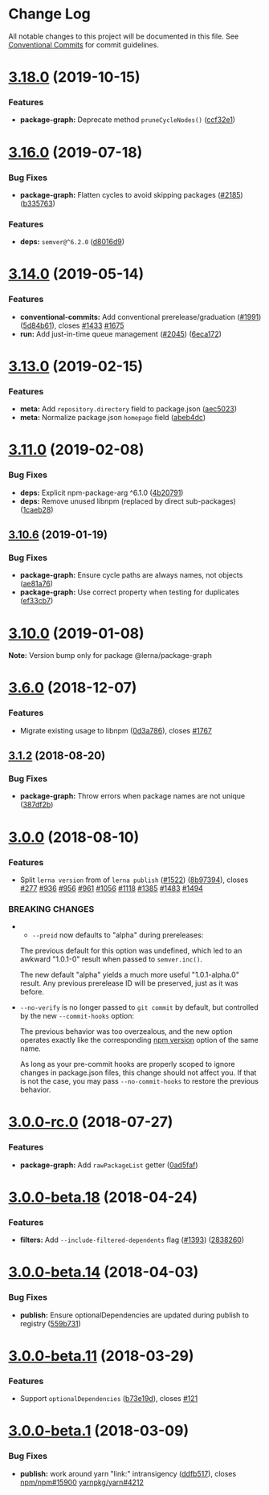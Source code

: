 # Change Log

All notable changes to this project will be documented in this file. See
[Conventional Commits](https://conventionalcommits.org) for commit guidelines.

# [3.18.0](https://github.com/lerna/lerna/compare/v3.17.0...v3.18.0) (2019-10-15)

### Features

- **package-graph:** Deprecate method `pruneCycleNodes()`
  ([ccf32e1](https://github.com/lerna/lerna/commit/ccf32e1d745e0ab2d633d8b72613d3c19ccdc0c7))

# [3.16.0](https://github.com/lerna/lerna/compare/v3.15.0...v3.16.0) (2019-07-18)

### Bug Fixes

- **package-graph:** Flatten cycles to avoid skipping packages
  ([#2185](https://github.com/lerna/lerna/issues/2185))
  ([b335763](https://github.com/lerna/lerna/commit/b335763))

### Features

- **deps:** `semver@^6.2.0`
  ([d8016d9](https://github.com/lerna/lerna/commit/d8016d9))

# [3.14.0](https://github.com/lerna/lerna/compare/v3.13.4...v3.14.0) (2019-05-14)

### Features

- **conventional-commits:** Add conventional prerelease/graduation
  ([#1991](https://github.com/lerna/lerna/issues/1991))
  ([5d84b61](https://github.com/lerna/lerna/commit/5d84b61)), closes
  [#1433](https://github.com/lerna/lerna/issues/1433)
  [#1675](https://github.com/lerna/lerna/issues/1675)
- **run:** Add just-in-time queue management
  ([#2045](https://github.com/lerna/lerna/issues/2045))
  ([6eca172](https://github.com/lerna/lerna/commit/6eca172))

# [3.13.0](https://github.com/lerna/lerna/compare/v3.12.1...v3.13.0) (2019-02-15)

### Features

- **meta:** Add `repository.directory` field to package.json
  ([aec5023](https://github.com/lerna/lerna/commit/aec5023))
- **meta:** Normalize package.json `homepage` field
  ([abeb4dc](https://github.com/lerna/lerna/commit/abeb4dc))

# [3.11.0](https://github.com/lerna/lerna/compare/v3.10.8...v3.11.0) (2019-02-08)

### Bug Fixes

- **deps:** Explicit npm-package-arg ^6.1.0
  ([4b20791](https://github.com/lerna/lerna/commit/4b20791))
- **deps:** Remove unused libnpm (replaced by direct sub-packages)
  ([1caeb28](https://github.com/lerna/lerna/commit/1caeb28))

## [3.10.6](https://github.com/lerna/lerna/compare/v3.10.5...v3.10.6) (2019-01-19)

### Bug Fixes

- **package-graph:** Ensure cycle paths are always names, not objects
  ([ae81a76](https://github.com/lerna/lerna/commit/ae81a76))
- **package-graph:** Use correct property when testing for duplicates
  ([ef33cb7](https://github.com/lerna/lerna/commit/ef33cb7))

# [3.10.0](https://github.com/lerna/lerna/compare/v3.9.1...v3.10.0) (2019-01-08)

**Note:** Version bump only for package @lerna/package-graph

# [3.6.0](https://github.com/lerna/lerna/compare/v3.5.1...v3.6.0) (2018-12-07)

### Features

- Migrate existing usage to libnpm
  ([0d3a786](https://github.com/lerna/lerna/commit/0d3a786)), closes
  [#1767](https://github.com/lerna/lerna/issues/1767)

<a name="3.1.2"></a>

## [3.1.2](https://github.com/lerna/lerna/compare/v3.1.1...v3.1.2) (2018-08-20)

### Bug Fixes

- **package-graph:** Throw errors when package names are not unique
  ([387df2b](https://github.com/lerna/lerna/commit/387df2b))

<a name="3.0.0"></a>

# [3.0.0](https://github.com/lerna/lerna/compare/v3.0.0-rc.0...v3.0.0) (2018-08-10)

### Features

- Split `lerna version` from of `lerna publish`
  ([#1522](https://github.com/lerna/lerna/issues/1522))
  ([8b97394](https://github.com/lerna/lerna/commit/8b97394)), closes
  [#277](https://github.com/lerna/lerna/issues/277)
  [#936](https://github.com/lerna/lerna/issues/936)
  [#956](https://github.com/lerna/lerna/issues/956)
  [#961](https://github.com/lerna/lerna/issues/961)
  [#1056](https://github.com/lerna/lerna/issues/1056)
  [#1118](https://github.com/lerna/lerna/issues/1118)
  [#1385](https://github.com/lerna/lerna/issues/1385)
  [#1483](https://github.com/lerna/lerna/issues/1483)
  [#1494](https://github.com/lerna/lerna/issues/1494)

### BREAKING CHANGES

- - `--preid` now defaults to "alpha" during prereleases:

  The previous default for this option was undefined, which led to an awkward
  "1.0.1-0" result when passed to `semver.inc()`.

  The new default "alpha" yields a much more useful "1.0.1-alpha.0" result. Any
  previous prerelease ID will be preserved, just as it was before.

- `--no-verify` is no longer passed to `git commit` by default, but controlled
  by the new `--commit-hooks` option:

  The previous behavior was too overzealous, and the new option operates exactly
  like the corresponding
  [npm version](https://docs.npmjs.com/cli/version#commit-hooks) option of the
  same name.

  As long as your pre-commit hooks are properly scoped to ignore changes in
  package.json files, this change should not affect you. If that is not the
  case, you may pass `--no-commit-hooks` to restore the previous behavior.

<a name="3.0.0-rc.0"></a>

# [3.0.0-rc.0](https://github.com/lerna/lerna/compare/v3.0.0-beta.21...v3.0.0-rc.0) (2018-07-27)

### Features

- **package-graph:** Add `rawPackageList` getter
  ([0ad5faf](https://github.com/lerna/lerna/commit/0ad5faf))

<a name="3.0.0-beta.18"></a>

# [3.0.0-beta.18](https://github.com/lerna/lerna/compare/v3.0.0-beta.17...v3.0.0-beta.18) (2018-04-24)

### Features

- **filters:** Add `--include-filtered-dependents` flag
  ([#1393](https://github.com/lerna/lerna/issues/1393))
  ([2838260](https://github.com/lerna/lerna/commit/2838260))

<a name="3.0.0-beta.14"></a>

# [3.0.0-beta.14](https://github.com/lerna/lerna/compare/v3.0.0-beta.13...v3.0.0-beta.14) (2018-04-03)

### Bug Fixes

- **publish:** Ensure optionalDependencies are updated during publish to
  registry ([559b731](https://github.com/lerna/lerna/commit/559b731))

<a name="3.0.0-beta.11"></a>

# [3.0.0-beta.11](https://github.com/lerna/lerna/compare/v3.0.0-beta.10...v3.0.0-beta.11) (2018-03-29)

### Features

- Support `optionalDependencies`
  ([b73e19d](https://github.com/lerna/lerna/commit/b73e19d)), closes
  [#121](https://github.com/lerna/lerna/issues/121)

<a name="3.0.0-beta.1"></a>

# [3.0.0-beta.1](https://github.com/lerna/lerna/compare/v3.0.0-beta.0...v3.0.0-beta.1) (2018-03-09)

### Bug Fixes

- **publish:** work around yarn "link:" intransigency
  ([ddfb517](https://github.com/lerna/lerna/commit/ddfb517)), closes
  [npm/npm#15900](https://github.com/npm/npm/issues/15900)
  [yarnpkg/yarn#4212](https://github.com/yarnpkg/yarn/issues/4212)
